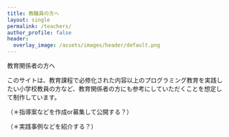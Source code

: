 ```yaml
---
title: 教職員の方へ
layout: single
permalink: /teachers/
author_profile: false
header:
  overlay_image: /assets/images/header/default.png
---
```

教育関係者の方へ

このサイトは、教育課程で必修化された内容以上のプログラミング教育を実践したい小学校教員の方など、教育関係者の方にも参考にしていただくことを想定して制作しています。

（＊指導案などを作成or募集して公開する？）

（＊実践事例などを紹介する？）
